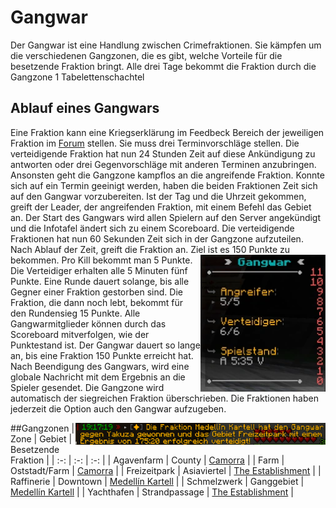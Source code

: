 # Gangwar

Der Gangwar ist eine Handlung zwischen Crimefraktionen. Sie kämpfen um die verschiedenen Gangzonen, die es gibt, welche Vorteile für die besetzende Fraktion bringt. Alle drei Tage bekommt die Fraktion durch die Gangzone 1 Tabelettenschachtel

## Ablauf eines Gangwars
Eine Fraktion kann eine Kriegserklärung im Feedbeck Bereich der jeweiligen Fraktion im [Forum](https://germanrp.eu/forum/) stellen. Sie muss drei Terminvorschläge stellen. Die verteidigende Fraktion hat nun 24 Stunden Zeit auf diese Ankündigung zu antworten oder drei Gegenvorschläge mit anderen Terminen anzubringen. Ansonsten geht die Gangzone kampflos an die angreifende Fraktion. Konnte sich auf ein Termin geeinigt werden, haben die beiden Fraktionen Zeit sich auf den Gangwar vorzubereiten. Ist der Tag und die Uhrzeit gekommen, greift der Leader, der angreifenden Fraktion, mit einem Befehl das Gebiet an. Der Start des Gangwars wird allen Spielern auf den Server angekündigt und die Infotafel ändert sich zu einem Scoreboard. Die verteidigende Fraktionen hat nun 60 Sekunden Zeit sich in der Gangzone aufzuteilen. Nach Ablauf der Zeit, greift die Fraktion an. Ziel ist es 150 Punkte zu bekommen. <img align="right" width="200" eight="150" src="../../../assets/image/fraktionen/gangwar/ScoreboardGangwar.png">
 Pro Kill bekommt man 5 Punkte. Die Verteidiger erhalten alle 5 Minuten fünf Punkte. Eine Runde dauert solange, bis alle Gegner einer Fraktion gestorben sind. Die Fraktion, die dann noch lebt, bekommt für den Rundensieg 15 Punkte. Alle Gangwarmitglieder können durch das Scoreboard mitverfolgen, wie der Punktestand ist. Der Gangwar dauert so lange an, bis eine Fraktion 150 Punkte erreicht hat. Nach Beendigung des Gangwars, wird eine globale Nachricht mit dem Ergebnis an die Spieler gesendet. Die Gangzone wird automatisch der siegreichen Fraktion überschrieben. Die Fraktionen haben jederzeit die Option auch den Gangwar aufzugeben.

 <img align="right" width="400" eight="150" src="../../../assets/image/fraktionen/gangwar/ErgebnisGangwar.png">

##Gangzonen
| Zone | Gebiet | Besetzende Fraktion |
| :-: | :-: | :-: |
| Agavenfarm | County | [Camorra](,,/camorra.md) |
| Farm | Oststadt/Farm | [Camorra](,,/camorra.md) |
| Freizeitpark | Asiaviertel | [The Establishment](../establishment.md)  |
| Raffinerie | Downtown | [Medellín Kartell](../kartell,md) |
| Schmelzwerk | Ganggebiet | [Medellín Kartell](../kartell,md) |
| Yachthafen | Strandpassage | [The Establishment](,,/establishment.md) |

